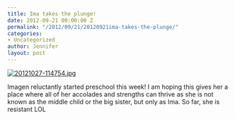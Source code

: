 ```yaml
---
title: Ima takes the plunge!
date: 2012-09-21 00:00:00 Z
permalink: "/2012/09/21/20120921ima-takes-the-plunge/"
categories:
- Uncategorized
author: Jennifer
layout: post
---
```


[<img alt="20121027-114754.jpg" class="alignnone size-full" src="http://static.squarespace.com/static/50db6bb3e4b015296cd43789/50dfa5b1e4b0dc6320e0b5ea/50dfa5b4e4b0dc6320e0b96f/1351338473000/?format=original" />](http://static.squarespace.com/static/50db6bb3e4b015296cd43789/50dfa5b1e4b0dc6320e0b5ea/50dfa5b4e4b0dc6320e0b96f/1351338473000/?format=original)

Imagen reluctantly started preschool this week! I am hoping this gives her a place where all of her accolades and strengths can thrive as she is not known as the middle child or the big sister, but only as Ima. So far, she is resistant LOL
